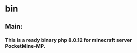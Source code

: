 # bin
<h2>Main:</h2>
<h3>This is a ready binary php 8.0.12 for minecraft server PocketMine-MP.</h3>

